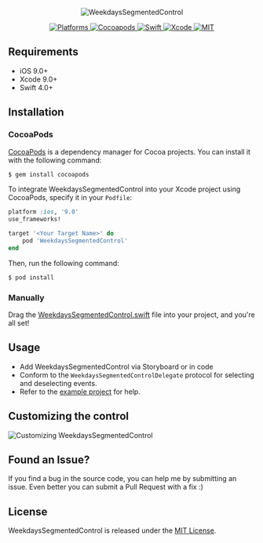 <p align="center">
  <img src="https://cdn.rawgit.com/omaralbeik/WeekdaysSegmentedControl/master/Assets/WeekdaysSegmentedControl.svg" title="WeekdaysSegmentedControl">
</p>

 <p align="center">
  <a href="https://github.com/omaralbeik/WeekdaysSegmentedControl">
    <img src="https://img.shields.io/cocoapods/p/WeekdaysSegmentedControl.svg" alt="Platforms" />
  </a>
  <a href="https://cocoapods.org/pods/WeekdaysSegmentedControl">
    <img src="https://img.shields.io/cocoapods/v/WeekdaysSegmentedControl.svg" alt="Cocoapods" />
  </a>
  <a href="https://swift.org">
    <img src="https://img.shields.io/badge/Swift-4-orange.svg" alt="Swift" />
  </a>
  <a href="https://developer.apple.com/xcode">
    <img src="https://img.shields.io/badge/Xcode-9.3-blue.svg" alt="Xcode">
  </a>
  <a href="https://opensource.org/licenses/MIT">
    <img src="https://img.shields.io/badge/License-MIT-red.svg" alt="MIT">
  </a>
</p>


## Requirements

- iOS 9.0+
- Xcode 9.0+
- Swift 4.0+


## Installation

### CocoaPods

[CocoaPods](http://cocoapods.org) is a dependency manager for Cocoa projects. You can install it with the following command:

```bash
$ gem install cocoapods
```


To integrate WeekdaysSegmentedControl into your Xcode project using CocoaPods, specify it in your `Podfile`:

```ruby
platform :ios, '9.0'
use_frameworks!

target '<Your Target Name>' do
    pod 'WeekdaysSegmentedControl'
end
```

Then, run the following command:

```bash
$ pod install
```

### Manually

Drag the [WeekdaysSegmentedControl.swift](https://github.com/omaralbeik/WeekdaysSegmentedControl/blob/master/WeekdaysSegmentedControl/WeekdaysSegmentedControl.swift) file into your project, and you're all set!


## Usage

- Add WeekdaysSegmentedControl via Storyboard or in code
- Conform to the `WeekdaysSegmentedControlDelegate` protocol for selecting and deselecting events.
- Refer to the [example project](https://github.com/omaralbeik/WeekdaysSegmentedControl/tree/master/Example) for help.


## Customizing the control

<p align="left">
  <img src="https://cdn.rawgit.com/omaralbeik/WeekdaysSegmentedControl/master/Assets/customize.svg" title="Customizing WeekdaysSegmentedControl">
</p>


## Found an Issue?

If you find a bug in the source code, you can help me by submitting an issue. Even better you can submit a Pull Request with a fix :)


## License

WeekdaysSegmentedControl is released under the [MIT License](https://github.com/omaralbeik/WeekdaysSegmentedControl/blob/master/LICENSE).
